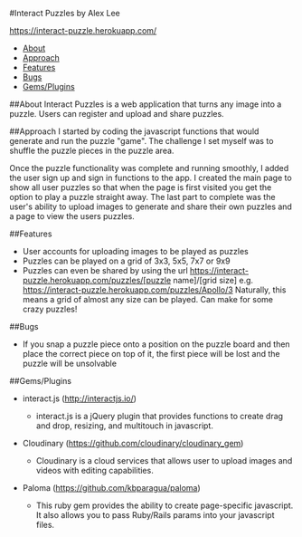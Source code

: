 #Interact Puzzles
by Alex Lee

https://interact-puzzle.herokuapp.com/

* [About](#about)
* [Approach](#approach)
* [Features](#features)
* [Bugs](#bugs)
* [Gems/Plugins](#GemsPlugins)


##<a name="about"></a>About
Interact Puzzles is a web application that turns any image into a puzzle. Users can register and upload and share puzzles.

##<a name="approach"></a>Approach
I started by coding the javascript functions that would generate and run the puzzle "game". The challenge I set myself was to shuffle the puzzle pieces in the puzzle area. 

Once the puzzle functionality was complete and running smoothly, I added the user sign up and sign in functions to the app. I created the main page to show all user puzzles so that when the page is first visited you get the option to play a puzzle straight away. The last part to complete was the user's ability to upload images to generate and share their own puzzles and a page to view the users puzzles.

##<a name="features"></a>Features
* User accounts for uploading images to be played as puzzles
* Puzzles can be played on a grid of 3x3, 5x5, 7x7 or 9x9
* Puzzles can even be shared by using the url https://interact-puzzle.herokuapp.com/puzzles/[puzzle name]/[grid size]
e.g. https://interact-puzzle.herokuapp.com/puzzles/Apollo/3
Naturally, this means a grid of almost any size can be played. Can make for some crazy puzzles!


##<a name="bugs"></a>Bugs
* If you snap a puzzle piece onto a position on the puzzle board and then place the correct piece on top of it, the first piece will be lost and the puzzle will be unsolvable

##<a name="GemsPlugins"></a>Gems/Plugins
* interact.js   (http://interactjs.io/)
  - interact.js is a jQuery plugin that provides functions to create drag and drop, resizing, and multitouch in javascript.

* Cloudinary    (https://github.com/cloudinary/cloudinary_gem)
  - Cloudinary is a cloud services that allows user to upload images and videos with editing capabilities.

* Paloma    (https://github.com/kbparagua/paloma)
  - This ruby gem provides the ability to create page-specific javascript. It also allows you to pass Ruby/Rails params into your javascript files.